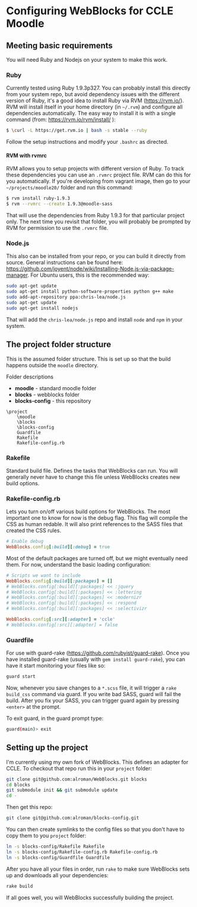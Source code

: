 Configuring WebBlocks for CCLE Moodle
=====================================

## Meeting basic requirements

You will need Ruby and Nodejs on your system to make this work. 

### Ruby
Currently tested using Ruby 1.9.3p327.  You can probably install this directly from your system repo, but avoid dependency issues with the different version of Ruby, it's a good idea to install Ruby via RVM (https://rvm.io/).  RVM will install itself in your home directory (in `~/.rvm`) and configure all dependencies automatically.  The easy way to install it is with a single command (from: https://rvm.io/rvm/install/ ):

```sh
$ \curl -L https://get.rvm.io | bash -s stable --ruby
```

Follow the setup instructions and modify your `.bashrc` as directed.

#### RVM with rvmrc
RVM allows you to setup projects with different version of Ruby.  To track these dependencies you can use an `.rvmrc` project file.  RVM can do this for you automatically.  If you're developing from vagrant image, then go to your `~/projects/moodle20/` folder and run this command:

```sh
$ rvm install ruby-1.9.3
$ rvm --rvmrc --create 1.9.3@moodle-sass
```

That will use the dependencies from Ruby 1.9.3 for that particular project only.  The next time you revisit that folder, you will probably be prompted by RVM for permission to use the ```.rvmrc``` file.  

### Node.js

This also can be installed from your repo, or you can build it directly from source.  General instructions can be found here: https://github.com/joyent/node/wiki/Installing-Node.js-via-package-manager.  For Ubuntu users, this is the recommended way:

```sh
sudo apt-get update
sudo apt-get install python-software-properties python g++ make
sudo add-apt-repository ppa:chris-lea/node.js
sudo apt-get update
sudo apt-get install nodejs
```

That will add the `chris-lea/node.js` repo and install `node` and `npm` in your system.  

## The project folder structure
This is the assumed folder structure.  This is set up so that the build happens outside the `moodle` directory.  

Folder descriptions
* **moodle** - standard moodle folder
* **blocks** - webblocks folder
* **blocks-config** - this repository

```
\project
    \moodle
    \blocks
    \blocks-config
    Guardfile
    Rakefile
    Rakefile-config.rb
```

### Rakefile
Standard build file.  Defines the tasks that WebBlocks can run.  You will generally never have to change this file unless WebBlocks creates new build options.

### Rakefile-config.rb
Lets you turn on/off various build options for WebBlocks.  The most important one to know for now is the debug flag.  This flag will compile the CSS as human redable.  It will also print references to the SASS files that created the CSS rules.

```ruby
# Enable debug
WebBlocks.config[:build][:debug] = true
```

Most of the default packages are turned off, but we might eventually need them.  For now, understand the basic loading configuration:

```ruby
# Scripts we want to include
WebBlocks.config[:build][:packages] = []
# WebBlocks.config[:build][:packages] << :jquery
# WebBlocks.config[:build][:packages] << :lettering
# WebBlocks.config[:build][:packages] << :modernizr
# WebBlocks.config[:build][:packages] << :respond
# WebBlocks.config[:build][:packages] << :selectivizr

WebBlocks.config[:src][:adapter] = 'ccle'
# WebBlocks.config[:src][:adapter] = false
```

### Guardfile
For use with guard-rake (https://github.com/rubyist/guard-rake).  Once you have installed guard-rake (usually with `gem install guard-rake`), you can have it start monitoring your files like so:

```bash
guard start
```

Now, whenever you save changes to a `*.scss` file, it will trigger a `rake build_css` command via guard.  If you write bad SASS, guard will fail the build.  After you fix your SASS, you can trigger guard again by pressing `<enter>` at the prompt.

To exit guard, in the guard prompt type:
```bash
guard(main)> exit
```


## Setting up the project

I'm currently using my own fork of WebBlocks.  This defines an adapter for CCLE.  To checkout that repo run this in your `project` folder:

```bash
git clone git@github.com:alroman/WebBlocks.git blocks
cd blocks
git submodule init && git submodule update
cd -
```

Then get this repo:

```bash
git clone git@github.com:alroman/blocks-config.git
```

You can then create symlinks to the config files so that you don't have to copy them to you `project` folder:

```bash
ln -s blocks-config/Rakefile Rakefile
ln -s blocks-config/Rakefile-config.rb Rakefile-config.rb
ln -s blocks-config/Guardfile Guardfile
```

After you have all your files in order, run `rake` to make sure WebBlocks sets up and downloads all your dependencies:

```bash
rake build
```

If all goes well, you will WebBlocks successfully building the project.
